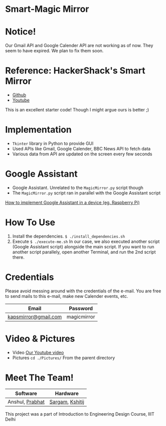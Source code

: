 # Smart-Magic Mirror

# Notice!
Our Gmail API and Google Calender API are not working as of now. They seem to have expired.
We plan to fix them soon.

# Reference: HackerShack's Smart Mirror
- [Github](https://github.com/HackerShackOfficial/Smart-Mirror)
- [Youtube](https://www.youtube.com/watch?v=fkVBAcvbrjU)

This is an excellent starter code! Though I might argue ours is better ;)

# Implementation
- ```Tkinter``` library in Python to provide GUI
- Used APIs like Gmail, Google Calender, BBC News API to fetch data
- Various data from API are updated on the screen every few seconds

# Google Assistant
- Google Assistant. Unrelated to the ```MagicMirror.py``` script though
- The ```MagicMirror.py``` script ran in parallel with the Google Assistant script

[How to implement Google Assistant in a device (eg. Raspberry Pi)](https://developers.google.com/assistant/sdk/)

# How To Use

1. Install the dependencies.
```$ ./install_dependencies.sh```
2. Execute
```$ ./execute-me.sh```
In our case, we also executed another script (Google Assistant script) alongside the main script.
If you want to run another script parallely, open another Terminal, and run the 2nd script there.

# Credentials

Please avoid messing around with the credentials of the e-mail.
You are free to send mails to this e-mail, make new Calender events, etc.

| Email | Password |
| ---- | ---- |
| kapsmirror@gmail.com | magicmirror |

# Video & Pictures
- Video
[Our Youtube video](https://www.youtube.com/watch?v=lDdu4Cqn7X4)
- Pictures
```cd ./Pictures/```
From the parent directory


# Meet The Team!

| Software | Hardware |
| ------ | ------ |
| Anshul, [Prabhat](https://github.com/prabhatsoni99) | [Sargam](https://github.com/sargamm), [Kshitij](https://github.com/kkshitij-agrawal) |

This project was a part of Introduction to Engineering Design Course, IIIT Delhi
